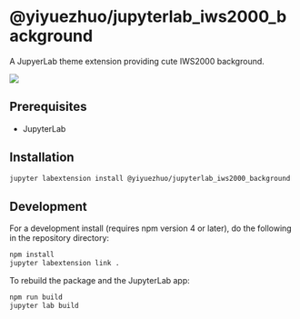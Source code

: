 # @yiyuezhuo/jupyterlab_iws2000_background

A JupyerLab theme extension providing cute IWS2000 background.

<img src="https://i.imgur.com/HHw26fv.png">

## Prerequisites

* JupyterLab

## Installation

```bash
jupyter labextension install @yiyuezhuo/jupyterlab_iws2000_background
```

## Development

For a development install (requires npm version 4 or later), do the following in the repository directory:

```bash
npm install
jupyter labextension link .
```

To rebuild the package and the JupyterLab app:

```bash
npm run build
jupyter lab build
```
